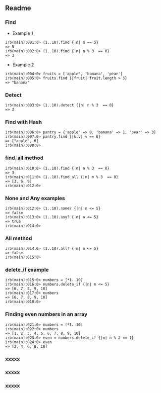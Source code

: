 ## Readme

### Find

* Example 1

```
irb(main):001:0> (1..10).find {|n| n == 5}
=> 5
irb(main):002:0> (1..10).find {|n| n % 3  == 0}
=> 3
```
* Example 2

```
irb(main):004:0> fruits = ['apple', 'banana', 'pear']
irb(main):005:0> fruits.find {|fruit| fruit.length > 5}
=> "banana"
```
### Detect

```
irb(main):003:0> (1..10).detect {|n| n % 3  == 0}
=> 3
```

### Find with Hash

```
irb(main):006:0> pantry = {'apple' => 0, 'banana' => 1, 'pear' => 3}
irb(main):007:0> pantry.find {|k,v| v == 0}
=> ["apple", 0]
irb(main):008:0> 
```

### find_all method 

```
irb(main):010:0> (1..10).find {|n| n % 3  == 0}
=> 3
irb(main):011:0> (1..10).find_all {|n| n % 3  == 0}
=> [3, 6, 9]
irb(main):012:0> 
```

### None and Any examples

```
irb(main):012:0> (1..10).none? {|n| n <= 5}
=> false
irb(main):013:0> (1..10).any? {|n| n <= 5}
=> true
irb(main):014:0> 
```

### All method 

```
irb(main):014:0> (1..10).all? {|n| n <= 5}
=> false
irb(main):015:0> 
```

### delete_if example

```
irb(main):015:0> numbers = [*1..10]
irb(main):016:0> numbers.delete_if {|n| n <= 5}
=> [6, 7, 8, 9, 10]
irb(main):017:0> numbers
=> [6, 7, 8, 9, 10]
irb(main):018:0> 
```

### Finding even numbers in an array

```
irb(main):021:0> numbers = [*1..10]
irb(main):022:0> numbers
=> [1, 2, 3, 4, 5, 6, 7, 8, 9, 10]
irb(main):023:0> even = numbers.delete_if {|n| n % 2 == 1}
irb(main):024:0> even
=> [2, 4, 6, 8, 10]
```

### xxxxx
### xxxxx
### xxxxx

